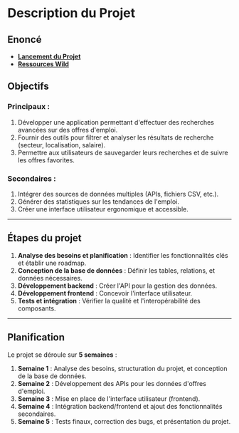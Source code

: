 # Description du Projet
## Enoncé

- **[Lancement du Projet](https://wildcodeschool.github.io/data-training-resources/projet/projet-3/wild-find-job/)**
- **[Ressources Wild](https://docs.google.com/document/d/125OscHfCOOmu_XtHZj9acDnzxyCBG1vF0SHSBnodIpY/edit?tab=t.0#heading=h.44ew2519ei6y)**

## Objectifs  

### Principaux :  
1. Développer une application permettant d'effectuer des recherches avancées sur des offres d'emploi.  
2. Fournir des outils pour filtrer et analyser les résultats de recherche (secteur, localisation, salaire).  
3. Permettre aux utilisateurs de sauvegarder leurs recherches et de suivre les offres favorites.  

### Secondaires :  
1. Intégrer des sources de données multiples (APIs, fichiers CSV, etc.).  
2. Générer des statistiques sur les tendances de l'emploi.  
3. Créer une interface utilisateur ergonomique et accessible.  

---

## Étapes du projet  

1. **Analyse des besoins et planification** : Identifier les fonctionnalités clés et établir une roadmap.  
2. **Conception de la base de données** : Définir les tables, relations, et données nécessaires.  
3. **Développement backend** : Créer l'API pour la gestion des données.  
4. **Développement frontend** : Concevoir l'interface utilisateur.  
5. **Tests et intégration** : Vérifier la qualité et l'interopérabilité des composants.  

---

## Planification  

Le projet se déroule sur **5 semaines** :  

1. **Semaine 1** : Analyse des besoins, structuration du projet, et conception de la base de données.  
2. **Semaine 2** : Développement des APIs pour les données d'offres d'emploi.  
3. **Semaine 3** : Mise en place de l'interface utilisateur (frontend).  
4. **Semaine 4** : Intégration backend/frontend et ajout des fonctionnalités secondaires.  
5. **Semaine 5** : Tests finaux, correction des bugs, et présentation du projet.
